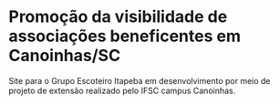 # Promoção da visibilidade de associações beneficentes em Canoinhas/SC

Site para o Grupo Escoteiro Itapeba em desenvolvimento por meio de projeto de extensão realizado pelo IFSC campus Canoinhas.
